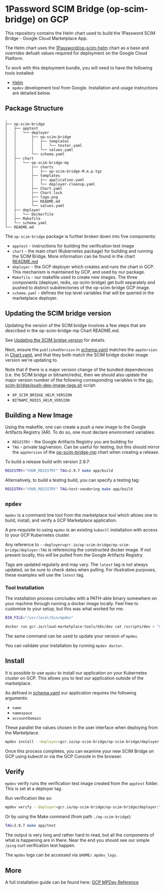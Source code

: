 # 1Password SCIM Bridge (op-scim-bridge) on GCP

This repository contains the Helm chart used to build the 1Password SCIM Bridge - Google Cloud Marketplace App.

The Helm chart uses the [1Password/op-scim-helm](https://github.com/1Password/op-scim-helm) chart as a base and overrides defualt values required for deployment
on the Google Cloud Platform.

To work with this deployment bundle, you will need to have the following tools installed:

- [Helm](https://helm.sh/docs/intro/install/)
- `mpdev` development tool from Google. Installation and usage instructions are detailed below.

## Package Structure

```
.
├── op-scim-bridge
│   ├── apptest
│   │   └── deployer
│   │       ├── op-scim-bridge
│   │       │   ├── templates
│   │       │   │   └── tester.yaml
│   │       │   └── values.yaml
│   │       └── schema.yaml
│   ├── chart
│   │   └── op-scim-bridge-mp
│   │       ├── charts
│   │       │   ├── op-scim-bridge-M.m.p.tgz
│   │       ├── templates
│   │       │   ├── application.yaml
│   │       │   └── deployer-cleanup.yaml
│   │       ├── Chart.yaml
│   │       ├── Chart.lock
│   │       ├── logo.png
│   │       ├── README.md
│   │       └── values.yaml
│   ├── deployer
│   │   └── Dockerfile
│   ├── Makefile
│   └── schema.yaml
└── README.md
```

The `op-scim-bridge` package is further broken down into five components:

- `apptest` - instructions for building the verification test image
- `chart` - the main chart (Kubernetes package) for building and running the SCIM Bridge. More information can be found in the chart [README.md](./op-scim-bridge/chart/op-scim-bridge-mp/README.md)
- `deployer` - the GCP deployer which creates and runs the chart in GCP. This mechanism is maintained by GCP, and used by our package.
- `Makefile` - our makefile used to create new images. The three components (deployer, redis, op-scim-bridge) get built separately and pushed to distinct subdirectories of the op-scim-bridge GCP image.
- `schema.yaml` - defines the top level variables that will be queried in the marketplace deployer.

## Updating the SCIM bridge version

Updating the version of the SCIM bridge involves a few steps that are described in the op-scim-bridge-mp Chart README.md.

See [Updating the SCIM bridge version](./op-scim-bridge/chart/op-scim-bridge-mp/README.md#updating-the-scim-bridge-version) for details.

Next, ensure the `publishedVersion` in [schema.yaml](./op-scim-bridge/schema.yaml) matches the `appVersion` in [Chart.yaml](./op-scim-bridge/chart/op-scim-bridge-mp/Chart.yaml), and that they both match the SCIM bridge docker image version we're updating to.

Note that if there is a major version change of the bundled dependencies (i.e. the SCIM bridge or bitnami/redis), then we should also update the major version number of the following corresponding variables in the [op-scim-bridge/push-dep-image-tags.sh](op-scim-bridge/push-dep-image-tags.sh) script:

- `OP_SCIM_BRIDGE_HELM_VERSION`
- `BITNAMI_REDIS_HELM_VERSION`

## Building a New Image

Using the makefile, one can create a push a new image to the Google Artifacts Registry (AR). To do so, one must declare environment variables:

- `REGISTRY` - the Google Artifacts Registry you are building for
- `TAG` - private tag/version. Can be useful for testing, but this should mirror
  the `appVersion` of the [op-scim-bridge-mp](./op-scim-bridge/chart/op-scim-bridge-mp/Chart.yaml) chart when creating a release.

To build a release build with version 2.9.7:

```bash
REGISTRY="YOUR_REGISTRY" TAG=2.9.7 make app/build
```

Alternatively, to build a testing build, you can specify a testing tag:

```bash
REGISTRY="YOUR_REGISTRY" TAG=test-vendoring make app/build
```

## `mpdev`

`mpdev` is a command line tool from the marketplace tool which allows one to build, install, and verify a GCP Marketplace application.

A pre-requisite to using `mpdev` is an existing `kubectl` installation with access to your GCP Kubernetes cluster.

Any reference to `--deployer=gcr.io/op-scim-bridge/op-scim-bridge/deployer:TAG` is referencing the constructed docker image. If not present locally, this will be pulled from the Google Artifacts Registry.

Tags are updated regularly and may vary. The `latest` tag is not always updated, so be sure to check dates when pulling. For illustrative purposes, these examples will use the `latest` tag.

### Tool Installation

The installation process concludes with a PATH-able binary somewhere on your machine through running a docker image locally. Feel free to customise to your setup, but this was what worked for me:

```bash
BIN_FILE="/usr/local/bin/mpdev"

docker run gcr.io/cloud-marketplace-tools/k8s/dev cat /scripts/dev > "$BIN_FILE"
```

The same command can be used to update your version of `mpdev`.

You can validate your installation by running `mpdev doctor`.

## Install

It is possible to use `mpdev` to install our application on your Kubernetes cluster on GCP. This allows you to test our application outside of the marketplace.

As defined in [schema.yaml](./op-scim-bridge/schema.yaml) our application requires the following arguments:

- `name`
- `namespace`
- `accountDomain`

These parallel the values chosen in the user interface when deploying from the Marketplace.

```bash
mpdev install --deployer=gcr.io/op-scim-bridge/op-scim-bridge/deployer:latest --parameters='{"name": "mpdev", "namespace": "default", "accountDomain": "testing.1password.com" }'
```

Once this process completes, you can examine your new SCIM Bridge on GCP using kubectl or via the GCP Console in the browser.

## Verify

`mpdev` verify runs the verification test image created from the `apptest` folder. This is set at a deployer tag.

Run verification like so:

```bash
mpdev verify --deployer=gcr.io/op-scim-bridge/op-scim-bridge/deployer:latest
```

Or by using the Make command (from path `./op-scim-bridge`):

```bash
TAG=2.9.7 make app/test
```

The output is very long and rather hard to read, but all the components of what is happening are in there. Near the end you should see our simple `/ping` curl verification test happen.

The `mpdev` logs can be accessed via `$HOME/.mpdev_logs`.

## More

A full installation guide can be found here: [GCP MPDev Reference](https://github.com/GoogleCloudPlatform/marketplace-k8s-app-tools/blob/master/docs/mpdev-references.md)
